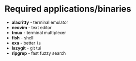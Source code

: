 
# Required applications/binaries

* **alacritty** - terminal emulator
* **neovim** - text editor
* **tmux** - terminal multiplexer
* **fish** - shell
* **exa** - better `ls`
* **lazygit** - git tui
* **ripgrep** - fast fuzzy search
